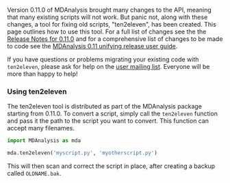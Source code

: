 Version 0.11.0 of MDAnalysis brought many changes to the API, meaning that many existing scripts will not work.  But panic not, along with these changes, a tool for fixing old scripts, "ten2eleven", has been created.  This page outlines how to use this tool.  For a full list of changes see the the [Release Notes for 0.11.0](ReleaseNotes0110) and for a comprehensive list of changes to be made to code see the [MDAnalysis 0.11 unifying release user guide](MDAnalysis-0.11-unifying-release-user-guide).

If you have questions or problems migrating your existing code with `ten2eleven`, please ask for help on the [user mailing list](http://groups.google.com/group/mdnalysis-discussion). Everyone will be more than happy to help!


### Using ten2eleven

The ten2eleven tool is distributed as part of the MDAnalysis package starting from 0.11.0.
To convert a script, simply call the `ten2eleven` function and pass it the path to the script you want to convert.  This function can accept many filenames.


``` python
import MDAnalysis as mda

mda.ten2eleven('myscript.py', 'myotherscript.py')

```

This will then scan and correct the script in place, after creating a backup called `OLDNAME.bak`.